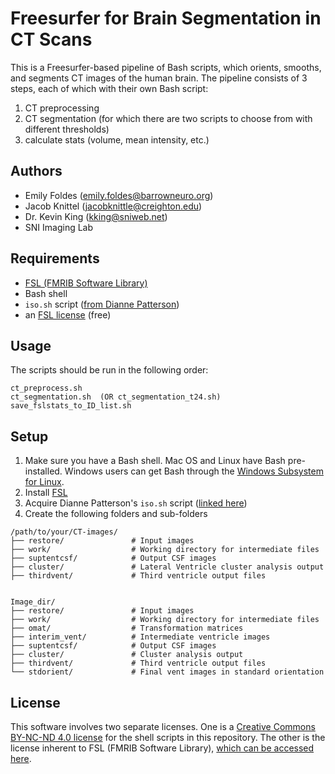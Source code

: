 # Freesurfer for Brain Segmentation in CT Scans

This is a Freesurfer-based pipeline of Bash scripts, which orients, smooths, and segments CT images of the human brain. The pipeline consists of 3 steps, each of which with their own Bash script:
1. CT preprocessing
2. CT segmentation (for which there are two scripts to choose from with different thresholds)
3. calculate stats (volume, mean intensity, etc.)

## Authors

* Emily Foldes (emily.foldes@barrowneuro.org)
* Jacob Knittel (jacobknittle@creighton.edu)
* Dr. Kevin King (kking@sniweb.net)
* SNI Imaging Lab

## Requirements

- [FSL (FMRIB Software Library)](https://fsl.fmrib.ox.ac.uk/fsl/docs/#/install/index)
- Bash shell
- `iso.sh` script ([from Dianne Patterson](https://bitbucket.org/dpat/tools/raw/master/LIBRARY/iso.sh))
- an [FSL license](https://fsl.fmrib.ox.ac.uk/fsl/docs/#/license) (free)

## Usage

The scripts should be run in the following order:
```
ct_preprocess.sh
ct_segmentation.sh  (OR ct_segmentation_t24.sh)
save_fslstats_to_ID_list.sh
```

## Setup

1. Make sure you have a Bash shell. Mac OS and Linux have Bash pre-installed. Windows users can get Bash through the [Windows Subsystem for Linux](https://learn.microsoft.com/en-us/windows/wsl/install).
2. Install [FSL](https://fsl.fmrib.ox.ac.uk/fsl/docs/#/install/index)
3. Acquire Dianne Patterson's `iso.sh` script ([linked here](https://bitbucket.org/dpat/tools/raw/master/LIBRARY/iso.sh))
4. Create the following folders and sub-folders
```
/path/to/your/CT-images/
├── restore/               # Input images
├── work/                  # Working directory for intermediate files
├── suptentcsf/            # Output CSF images
├── cluster/               # Lateral Ventricle cluster analysis output
├── thirdvent/             # Third ventricle output files


Image_dir/
├── restore/               # Input images
├── work/                  # Working directory for intermediate files
├── omat/                  # Transformation matrices
├── interim_vent/          # Intermediate ventricle images
├── suptentcsf/            # Output CSF images
├── cluster/               # Cluster analysis output
├── thirdvent/             # Third ventricle output files
└── stdorient/             # Final vent images in standard orientation

```

## License

This software involves two separate licenses. One is a [Creative Commons BY-NC-ND 4.0 license](https://creativecommons.org/licenses/by-nc-nd/4.0/deed.en) for the shell scripts in this repository. The other is the license inherent to FSL (FMRIB Software Library), [which can be accessed here](https://fsl.fmrib.ox.ac.uk/fsl/docs/#/license).

